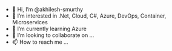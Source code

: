 - 👋 Hi, I’m @akhilesh-smurthy
- 👀 I’m interested in .Net, Cloud, C#, Azure, DevOps, Container, Microservices
- 🌱 I’m currently learning Azure
- 💞️ I’m looking to collaborate on ...
- 📫 How to reach me ...

<!---
akhilesh-smurthy/akhilesh-smurthy is a ✨ special ✨ repository because its `README.md` (this file) appears on your GitHub profile.
You can click the Preview link to take a look at your changes.
--->
